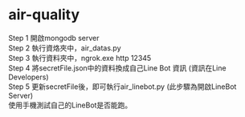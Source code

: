 # air-quality
Step 1 開啟mongodb server  
Step 2 執行資烙夾中，air_datas.py  
Step 3 執行資料夾中，ngrok.exe http 12345  
Step 4 將secretFile.json中的資料換成自己Line Bot 資訊 (資訊在Line Developers)  
Step 5 更新secretFile後，即可執行air_linebot.py (此步驟為開啟LineBot Server)  
使用手機測試自己的LineBot是否能跑。  
 
